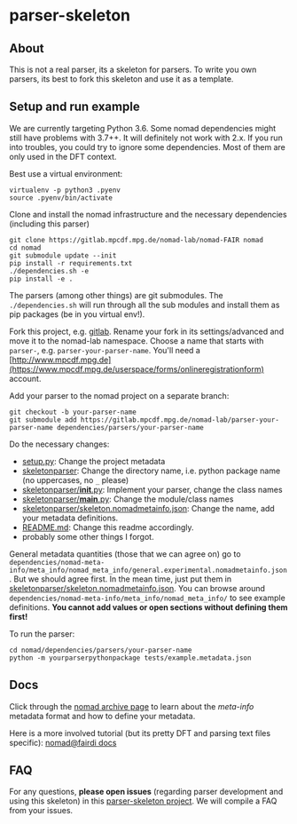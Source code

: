 # parser-skeleton

## About

This is not a real parser, its a skeleton for parsers. To write you own parsers, its
best to fork this skeleton and use it as a template.

## Setup and run example

We are currently targeting Python 3.6. Some nomad dependencies might still have problems
with 3.7++. It will definitely not work with 2.x. If you run into troubles, you could
try to ignore some dependencies. Most of them are only used in the DFT context.

Best use a virtual environment:
```
virtualenv -p python3 .pyenv
source .pyenv/bin/activate
```

Clone and install the nomad infrastructure and the necessary dependencies (including this parser)
```
git clone https://gitlab.mpcdf.mpg.de/nomad-lab/nomad-FAIR nomad
cd nomad
git submodule update --init
pip install -r requirements.txt
./dependencies.sh -e
pip install -e .
```

The parsers (among other things) are git submodules. The `./dependencies.sh` will run
through all the sub modules and install them as pip packages (be in you virtual env!).

Fork this project, e.g. [gitlab](https://gitlab.mpcdf.mpg.de/nomad-lab/parser-skeleton).
Rename your fork in its settings/advanced and move it to the nomad-lab namespace.
Choose a name that starts with `parser-`, e.g. `parser-your-parser-name`.
You'll need a [http://www.mpcdf.mpg.de](https://www.mpcdf.mpg.de/userspace/forms/onlineregistrationform) account.

Add your parser to the nomad project on a separate branch:
```
git checkout -b your-parser-name
git submodule add https://gitlab.mpcdf.mpg.de/nomad-lab/parser-your-parser-name dependencies/parsers/your-parser-name
```

Do the necessary changes:
- [setup.py](setup.py): Change the project metadata
- [skeletonparser](skeletonparser): Change the directory name, i.e. python package name (no uppercases, no `_` please)
- [skeletonparser/__init__.py](skeletonparser/__init__.py): Implement your parser, change the class names
- [skeletonparser/__main__.py](skeletonparser/__main__.py): Change the module/class names
- [skeletonparser/skeleton.nomadmetainfo.json](skeletonparser/skeleton.nomadmetainfo.json): Change the name, add your metadata definitions.
- [README.md](README.md): Change this readme accordingly.
- probably some other things I forgot.

General metadata quantities (those that we can agree on) go to
`dependencies/nomad-meta-info/meta_info/nomad_meta_info/general.experimental.nomadmetainfo.json`.
But we should agree first. In the mean time, just put them in [skeletonparser/skeleton.nomadmetainfo.json](skeletonparser/skeleton.nomadmetainfo.json).
You can browse around `dependencies/nomad-meta-info/meta_info/nomad_meta_info/` to
see example definitions. **You cannot add values or open sections without defining them first!**

To run the parser:
```
cd nomad/dependencies/parsers/your-parser-name
python -m yourparserpythonpackage tests/example.metadata.json
```

## Docs

Click through the [nomad archive page](https://metainfo.nomad-coe.eu/nomadmetainfo_public/archive.html)
to learn about the *meta-info* metadata format and how to define your metadata.

Here is a more involved tutorial (but its pretty DFT and parsing text files specific):
[nomad@fairdi docs](http://enc-staging-nomad.esc.rzg.mpg.de/fairdi/nomad/docs/parser_tutorial.html)

## FAQ

For any questions, **please open issues** (regarding parser development and using this skeleton)
in this [parser-skeleton project](https://gitlab.mpcdf.mpg.de/nomad-lab/parser-skeleton/issues).
We will compile a FAQ from your issues.
